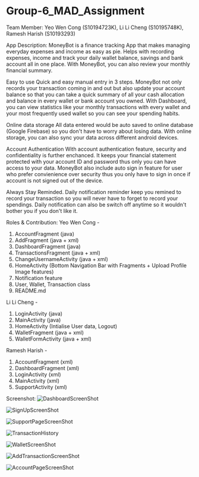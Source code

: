 # Group-6_MAD_Assignment
Team Member: Yeo Wen Cong (S10194723K), Li Li Cheng (S10195748K), Ramesh Harish (S10193293)

App Description: 
MoneyBot is a finance tracking App that makes managing everyday expenses and income as easy as pie. Helps with recording expenses, income and
track your daily wallet balance, savings and bank account all in one place. With MoneyBot, you can also review your monthly financial
summary.

Easy to use
Quick and easy manual entry in 3 steps. MoneyBot not only records your transaction coming in and out but also update your account 
balance so that you can take a quick summary of all your cash allocation and balance in every wallet or bank account you owned.
With Dashboard, you can view statistics like your monthly transactions with every wallet and your most frequently used wallet
so you can see your spending habits.

Online data storage
All data entered would be auto saved to online database (Google Firebase) so you don't have to worry about losing data.
With online storage, you can also sync your data across different android devices.

Account Authentication
With account authentication feature, security and confidentiality is further enchanced. It keeps your financial statement protected
with your account ID and password thus only you can have access to your data. MoneyBot also include auto sign in feature for 
user who prefer convienience over security thus you only have to sign in once if account is not signed out of the device.

Always Stay Reminded.
Daily notification reminder keep you remined to record your transaction so you will never have to forget to record your spendings.
Daily notification can also be switch off anytime so it wouldn't bother you if you don't like it.

Roles & Contribution:
Yeo Wen Cong - 
1. AccountFragment (java)
2. AddFragment (java + xml)
3. DashboardFragment (java)
4. TransactionsFragment (java + xml)
5. ChangeUsernameActivity (java + xml)
6. HomeActivity (Bottom Navigation Bar with Fragments + Upload Profile Image features)
7. Notification feature
8. User, Wallet, Transaction class
9. README.md

Li Li Cheng - 
1. LoginActivity (java)
2. MainActivity (java)
3. HomeActivity (Intialise User data, Logout)
4. WalletFragment (java + xml)
5. WalletFormActivity (java + xml)

Ramesh Harish -
1. AccountFragment (xml)
2. DashboardFragment (xml)
3. LoginActivity (xml)
4. MainActivity (xml)
5. SupportActivity (xml)

Screenshot:
![DashboardScreenShot](https://user-images.githubusercontent.com/64005211/83962907-28d80400-a8d4-11ea-9a34-baa20f58e74c.PNG)

![SignUpScreenShot](https://user-images.githubusercontent.com/64005211/83962908-2aa1c780-a8d4-11ea-8bb3-ddc4926ead85.PNG)

![SupportPageScreenShot](https://user-images.githubusercontent.com/64005211/83962909-2b3a5e00-a8d4-11ea-9800-786b949b4f9c.PNG)

![TransactionHistory](https://user-images.githubusercontent.com/64005211/83962910-2bd2f480-a8d4-11ea-9f2f-4d19529cef4a.PNG)

![WalletScreenShot](https://user-images.githubusercontent.com/64005211/83962911-2c6b8b00-a8d4-11ea-9f55-3a285eba6b6f.PNG)

![AddTransactionScreenShot](https://user-images.githubusercontent.com/64005211/83962914-35f4f300-a8d4-11ea-81fe-cff9a1034584.PNG)

![AccountPageScreenShot](https://user-images.githubusercontent.com/64005211/83962915-37262000-a8d4-11ea-9fb1-d93871a764fb.PNG)
